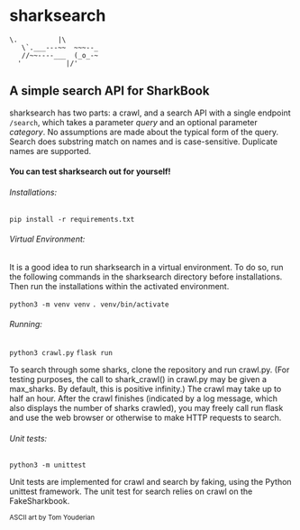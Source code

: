 # sharksearch

    \.          |\
       \`.___---~~  ~~~--_
       //~~----___  (_o_-~
      '           |/'    

## A simple search API for SharkBook

sharksearch has two parts: a crawl, and a search API with a single endpoint `/search`, which takes a parameter *query* and an optional parameter *category*. No assumptions are made about the typical form of the query. Search does substring match on names and is case-sensitive. Duplicate names are supported.

#### You can test sharksearch out for yourself! 

###### Installations:

`pip install -r requirements.txt`

###### Virtual Environment:

It is a good idea to run sharksearch in a virtual environment. To do so, run the following commands in the sharksearch directory before installations. Then run the installations within the activated environment.

`python3 -m venv venv`
`. venv/bin/activate`

###### Running:

`python3 crawl.py`
`flask run`

To search through some sharks, clone the repository and run crawl.py. (For testing purposes, the call to shark_crawl() in crawl.py may be given a max_sharks. By default, this is positive infinity.) The crawl may take up to half an hour. After the crawl finishes (indicated by a log message, which also displays the number of sharks crawled), you may freely call run flask and use the web browser or otherwise to make HTTP requests to search. 

###### Unit tests:

`python3 -m unittest`

Unit tests are implemented for crawl and search by faking, using the Python unittest framework. The unit test for search relies on crawl on the FakeSharkbook.

<sub>ASCII art by Tom Youderian<sub>
